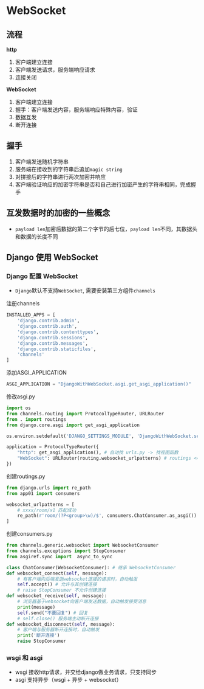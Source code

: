 # WebSocket

## 流程

**http**

1. 客户端建立连接
2. 客户端发送请求，服务端响应请求
3. 连接关闭

**WebSocket**

1. 客户端建立连接
2. 握手：客户端发送内容，服务端响应特殊内容，验证
3. 数据互发 
4. 断开连接

## 握手

1. 客户端发送随机字符串
2. 服务端在接收到的字符串后追加`magic string`
3. 对拼接后的字符串进行两次加密并响应
4. 客户端验证响应的加密字符串是否和自己进行加密产生的字符串相同，完成握手

## 互发数据时的加密的一些概念

* `payload len`加密后数据的第二个字节的后七位，`payload len`不同，其数据头和数据的长度不同

## Django 使用 WebSocket

### Django 配置 WebSocket

* `Django`默认不支持`WebSocket`, 需要安装第三方组件`channels`

注册channels
```py
INSTALLED_APPS = [
    'django.contrib.admin',
    'django.contrib.auth',
    'django.contrib.contenttypes',
    'django.contrib.sessions',
    'django.contrib.messages',
    'django.contrib.staticfiles',
    'channels'
]
```

添加ASGI_APPLICATION
```py
ASGI_APPLICATION = "DjangoWithWebSocket.asgi.get_asgi_application()"
```

修改asgi.py
```py
import os
from channels.routing import ProtocolTypeRouter, URLRouter
from . import routings
from django.core.asgi import get_asgi_application

os.environ.setdefault('DJANGO_SETTINGS_MODULE', 'DjangoWithWebSocket.settings')

application = ProtocolTypeRouter({
    "http": get_asgi_application(), # 自动找 urls.py -> 找视图函数 
    "WebSocket": URLRouter(routing.websocket_urlpatterns) # routings <=> urls consumers <=> views
})
```

创建routings.py
```py
from django.urls import re_path
from app01 import consumers

websocket_urlpatterns = [
    # xxxx/room/x1 匹配成功
    re_path(r'room/(?P<group>\w)/$', consumers.ChatConsumer.as_asgi())
]
```

创建consumers.py
```py
from channels.generic.websocket import WebsocketConsumer
from channels.exceptions import StopConsumer
from asgiref.sync import  async_to_sync

class ChatConsumer(WebsocketConsumer): # 继承 WebsocketConsumer
def websocket_connect(self, message):
    # 有客户端向后端发送websocket连接的请求时，自动触发
    self.accept() # 允许与其创建连接
    # raise StopConsumer 不允许创建连接
def websocket_receive(self, message):
    # 浏览器基于websocket向客户端发送数据，自动触发接受消息
    print(message)
    self.send("不要回复") # 回复
    # self.close() 服务端主动断开连接
def websocket_disconnect(self, message):
    # 客户端与服务器断开连接时，自动触发
    print('断开连接')
    raise StopConsumer
```

### wsgi 和 asgi

* wsgi 接收http请求，并交给django做业务请求，只支持同步 
* asgi 支持异步（wsgi + 异步 + websocket）

